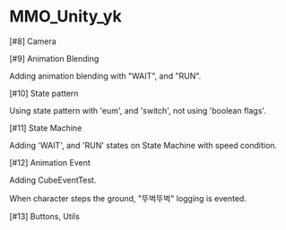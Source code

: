 # MMO_Unity_yk


[#8] Camera

[#9] Animation Blending

Adding animation blending with "WAIT", and "RUN".

[#10] State pattern

Using state pattern with 'eum', and 'switch', not using 'boolean flags'.

[#11] State Machine

Adding 'WAIT', and 'RUN' states on State Machine with speed condition.

[#12] Animation Event

Adding CubeEventTest.

When character steps the ground, "뚜벅뚜벅" logging is evented.

[#13] Buttons, Utils